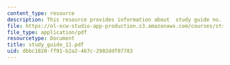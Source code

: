 ```yaml
---
content_type: resource
description: This resource provides information about  study guide no. 11.
file: https://ol-ocw-studio-app-production.s3.amazonaws.com/courses/sts-005-disease-and-society-in-america-fall-2005/dbbc1820ff91b2a2467c2902ddf07783_study_guide_11.pdf
file_type: application/pdf
resourcetype: Document
title: study_guide_11.pdf
uid: dbbc1820-ff91-b2a2-467c-2902ddf07783
---
```

